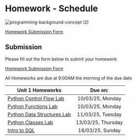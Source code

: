 # Homework - Schedule
![programming-background-concept (2)](https://github.com/user-attachments/assets/df086fa1-ab13-4a1a-8d0a-241abdc33802)

[Homework Submission Form](https://forms.gle/mhoucXJdQRj1FyFW7)

## Submission
Please fill out the form below to submit your homework:

[Homework Submission Form]([https://docs.google.com/forms/d/e/1FAIpQLSczjC5_G_P1NIU0-lmfCKZ1_7sAaxFZ9TQ0cFx3nPYF8MfuMw/viewform](https://forms.gle/mhoucXJdQRj1FyFW7))

All Homeworks are due at 9:00AM the morning of the due date

| Unit 1 Homeworks                                                                                                          | Due on:               | 
| ------------------------------------------------------------------------------------------------------------------------- | :-------------------: | 
| [Python Control Flow Lab](#)                                                                        |  10/03/25, Monday   | 
| [Python Functions Lab](#)                                                                           |  10/03/25, Monday   | 
| [Python Data Structures Lab](#)                                                                     |  11/03/25, Tuesday  | 
| [Python Classes Lab](#)                                                                             |  13/03/25, Thursday | 
| [Intro to SQL](#)                                                                                   |  16/03/25, Sunday   | 
